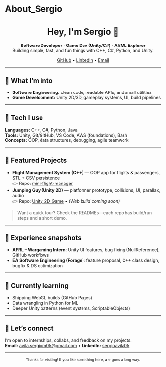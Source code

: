 # About_Sergio
<!-- Profile README for github.com/IamSDAM -->

<h1 align="center">Hey, I'm Sergio 👋</h1>

<p align="center">
  <b>Software Developer</b> · <b>Game Dev (Unity/C#)</b> · <b>AI/ML Explorer</b>
  <br/>
  Building simple, fast, and fun things with C++, C#, Python, and Unity.
</p>

<p align="center">
  <a href="https://github.com/IamSDAM">GitHub</a> •
  <a href="https://www.linkedin.com/in/sergioavila05">LinkedIn</a> •
  <a href="mailto:avila.sergiom05@gmail.com">Email</a>
</p>

---

## 🚀 What I’m into
- **Software Engineering:** clean code, readable APIs, and small utilities
- **Game Development:** Unity 2D/3D, gameplay systems, UI, build pipelines

---

## 🧰 Tech I use
**Languages:** C++, C#, Python, Java  
**Tools:** Unity, Git/GitHub, VS Code, AWS (foundations), Bash  
**Concepts:** OOP, data structures, debugging, agile teamwork

---

## 🔭 Featured Projects
- **Flight Management System (C++)** — OOP app for flights & passengers, STL + CSV persistence  
  👉 Repo: <a href="https://github.com/IamSDAM/mini-flight-manager">mini-flight-manager</a>
- **Jumping Guy (Unity 2D)** — platformer prototype, collisions, UI, parallax, audio  
  👉 Repo: <a href="https://github.com/IamSDAM/Unity_2D_Game">Unity_2D_Game</a> • *(Web build coming soon)*

> Want a quick tour? Check the READMEs—each repo has build/run steps and a short demo.

---

## 💼 Experience snapshots
- **AFRL – Wargaming Intern**: Unity UI features, bug fixing (NullReference), GitHub workflows  
- **EA Software Engineering (Forage)**: feature proposal, C++ class design, bugfix & DS optimization

---

## 🧠 Currently learning
- Shipping WebGL builds (GitHub Pages)
- Data wrangling in Python for ML
- Deeper Unity patterns (event systems, ScriptableObjects)

---

## 🤝 Let’s connect
I’m open to internships, collabs, and feedback on my projects.  
**Email:** avila.sergiom05@gmail.com • **LinkedIn:** <a href="https://www.linkedin.com/in/sergioavila05">sergioavila05</a>

---

<p align="center">
  <sub>Thanks for visiting! If you like something here, a ⭐ goes a long way.</sub>
</p>
